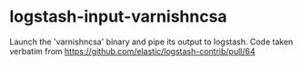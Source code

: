 # logstash-input-varnishncsa
Launch the 'varnishncsa' binary and pipe its output to logstash. Code taken verbatim from https://github.com/elastic/logstash-contrib/pull/64
